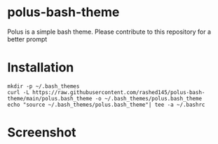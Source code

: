 # polus-bash-theme
Polus is a simple bash theme. Please contribute to this repository for a better prompt
# Installation
```
mkdir -p ~/.bash_themes
curl -L https://raw.githubusercontent.com/rashed145/polus-bash-theme/main/polus.bash_theme -o ~/.bash_themes/polus.bash_theme
echo "source ~/.bash_themes/polus.bash_theme"| tee -a ~/.bashrc
```
# Screenshot
[](Screenshot_2022-12-03-00-59-26-24_84d3000e3f4017145260f7618db1d683.jpg)
